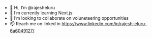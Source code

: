- 👋 Hi, I’m @rajesheluru
- 🌱 I’m currently learning Next.js
- 💞️ I’m looking to collaborate on voluneteering opportunities 
- 📫 Reach me on linked in https://www.linkedin.com/in/rajesh-eluru-6a6049127/

<!---
rajesheluru/rajesheluru is a ✨ special ✨ repository because its `README.md` (this file) appears on your GitHub profile.
You can click the Preview link to take a look at your changes.
--->
